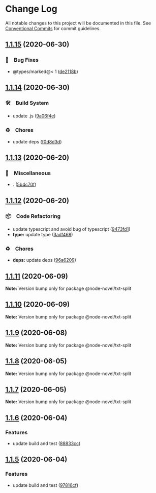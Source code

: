 # Change Log

All notable changes to this project will be documented in this file.
See [Conventional Commits](https://conventionalcommits.org) for commit guidelines.

## [1.1.15](https://github.com/bluelovers/ws-node-novel/compare/@node-novel/txt-split@1.1.14...@node-novel/txt-split@1.1.15) (2020-06-30)


### 🐛　Bug Fixes

* @types/marked@< 1 ([de2118b](https://github.com/bluelovers/ws-node-novel/commit/de2118bde74358c4338e7d9ca7258df7d3ce24bb))





## [1.1.14](https://github.com/bluelovers/ws-node-novel/compare/@node-novel/txt-split@1.1.13...@node-novel/txt-split@1.1.14) (2020-06-30)


### 🛠　Build System

* update .js ([9a06f4e](https://github.com/bluelovers/ws-node-novel/commit/9a06f4ea5bcbb28992702ed75cdd432963caa95c))


### ♻️　Chores

* update deps ([f0d8d3d](https://github.com/bluelovers/ws-node-novel/commit/f0d8d3d96cef067e3f1c2bc8c5e4110110d5c25b))





## [1.1.13](https://github.com/bluelovers/ws-node-novel/compare/@node-novel/txt-split@1.1.12...@node-novel/txt-split@1.1.13) (2020-06-20)


### 🔖　Miscellaneous

* . ([5b4c70f](https://github.com/bluelovers/ws-node-novel/commit/5b4c70fc018e2f2622187143859a9783c5370849))





## [1.1.12](https://github.com/bluelovers/ws-node-novel/compare/@node-novel/txt-split@1.1.11...@node-novel/txt-split@1.1.12) (2020-06-20)


### 📦　Code Refactoring

* update typescript and avoid bug of typescript ([9473fd1](https://github.com/bluelovers/ws-node-novel/commit/9473fd159a3e0774e7646ab2dc60d73a4667f09b))
* **type:** update type ([3adf468](https://github.com/bluelovers/ws-node-novel/commit/3adf4684cfc7bb2b831802498840f8e523798611))


### ♻️　Chores

* **deps:** update deps ([96a6209](https://github.com/bluelovers/ws-node-novel/commit/96a62099f0774dae433a16b9e20f2c4ddd518749))





## [1.1.11](https://github.com/bluelovers/ws-node-novel/compare/@node-novel/txt-split@1.1.10...@node-novel/txt-split@1.1.11) (2020-06-09)

**Note:** Version bump only for package @node-novel/txt-split





## [1.1.10](https://github.com/bluelovers/ws-node-novel/compare/@node-novel/txt-split@1.1.9...@node-novel/txt-split@1.1.10) (2020-06-09)

**Note:** Version bump only for package @node-novel/txt-split





## [1.1.9](https://github.com/bluelovers/ws-node-novel/compare/@node-novel/txt-split@1.1.8...@node-novel/txt-split@1.1.9) (2020-06-08)

**Note:** Version bump only for package @node-novel/txt-split





## [1.1.8](https://github.com/bluelovers/ws-node-novel/compare/@node-novel/txt-split@1.1.7...@node-novel/txt-split@1.1.8) (2020-06-05)

**Note:** Version bump only for package @node-novel/txt-split





## [1.1.7](https://github.com/bluelovers/ws-node-novel/compare/@node-novel/txt-split@1.1.6...@node-novel/txt-split@1.1.7) (2020-06-05)

**Note:** Version bump only for package @node-novel/txt-split





## [1.1.6](https://github.com/bluelovers/ws-node-novel/compare/@node-novel/txt-split@1.1.5...@node-novel/txt-split@1.1.6) (2020-06-04)


### Features

* update build and test ([88833cc](https://github.com/bluelovers/ws-node-novel/commit/88833cc50b3b3194adfc3683fe2fca73c8ef8424))





## [1.1.5](https://github.com/bluelovers/ws-node-novel/compare/@node-novel/txt-split@1.1.4...@node-novel/txt-split@1.1.5) (2020-06-04)


### Features

* update build and test ([97816cf](https://github.com/bluelovers/ws-node-novel/commit/97816cfc4ef513d3cdeb5fc525a010543123fa76))
